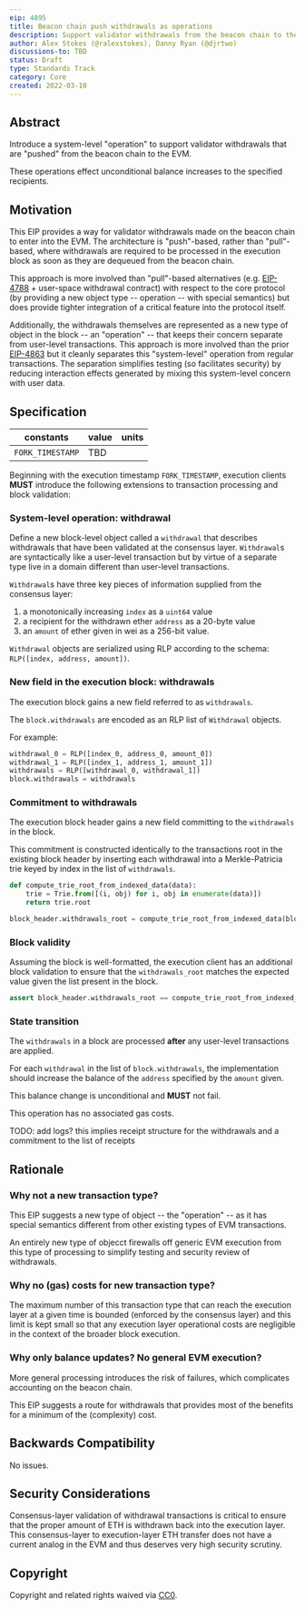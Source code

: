 ```yaml
---
eip: 4895
title: Beacon chain push withdrawals as operations
description: Support validator withdrawals from the beacon chain to the EVM via a new "system-level" operation type.
author: Alex Stokes (@ralexstokes), Danny Ryan (@djrtwo)
discussions-to: TBD
status: Draft
type: Standards Track
category: Core
created: 2022-03-10
---
```


## Abstract

Introduce a system-level "operation" to support validator withdrawals that are "pushed" from the beacon chain to the EVM.

These operations effect unconditional balance increases to the specified recipients.

## Motivation

This EIP provides a way for validator withdrawals made on the beacon chain to enter into the EVM.
The architecture is "push"-based, rather than "pull"-based, where withdrawals are required to be processed in the execution block as soon as they are dequeued from the beacon chain.

This approach is more involved than "pull"-based alternatives (e.g. [EIP-4788](./eip-4788.md) + user-space withdrawal contract) with respect to the core protocol (by providing a new object type -- operation -- with special semantics) but does provide tighter integration of a critical feature into the protocol itself.

Additionally, the withdrawals themselves are represented as a new type of object in the block -- an "operation" -- that keeps their concern separate from user-level transactions.
This approach is more involved than the prior [EIP-4863](./eip-4863.md) but it cleanly separates this "system-level" operation from regular transactions.
The separation simplifies testing (so facilitates security) by reducing interaction effects generated by mixing this system-level concern with user data.

## Specification

| constants                     | value                                          | units
|---                            |---                                             |---
| `FORK_TIMESTAMP`              | TBD                                            |

Beginning with the execution timestamp `FORK_TIMESTAMP`, execution clients **MUST** introduce the following extensions to transaction processing and block validation:

### System-level operation: withdrawal

Define a new block-level object called a `withdrawal` that describes withdrawals that have been validated at the consensus layer.
`Withdrawal`s are syntactically like a user-level transaction but by virtue of a separate type live in a domain different than user-level transactions.

`Withdrawal`s have three key pieces of information supplied from the consensus layer:
1. a monotonically increasing `index` as a `uint64` value
2. a recipient for the withdrawn ether `address` as a 20-byte value
3. an `amount` of ether given in wei as a 256-bit value.

`Withdrawal` objects are serialized using RLP according to the schema: `RLP([index, address, amount])`.

### New field in the execution block: withdrawals

The execution block gains a new field referred to as `withdrawals`.

The `block.withdrawals` are encoded as an RLP list of `Withdrawal` objects.

For example:

```python
withdrawal_0 = RLP([index_0, address_0, amount_0])
withdrawal_1 = RLP([index_1, address_1, amount_1])
withdrawals = RLP([withdrawal_0, withdrawal_1])
block.withdrawals = withdrawals
```

### Commitment to withdrawals

The execution block header gains a new field committing to the `withdrawals` in the block.

This commitment is constructed identically to the transactions root in the existing block header by inserting each withdrawal into a Merkle-Patricia trie keyed by index in the list of `withdrawals`.

```python
def compute_trie_root_from_indexed_data(data):
    trie = Trie.from([(i, obj) for i, obj in enumerate(data)])
    return trie.root

block_header.withdrawals_root = compute_trie_root_from_indexed_data(block.withdrawals)
```

### Block validity

Assuming the block is well-formatted, the execution client has an additional block validation to ensure that the `withdrawals_root` matches the expected value given the list present in the block.

```python
assert block_header.withdrawals_root == compute_trie_root_from_indexed_data(block.withdrawals)
```

### State transition

The `withdrawals` in a block are processed **after** any user-level transactions are applied.

For each `withdrawal` in the list of `block.withdrawals`, the implementation should increase the balance of the `address` specified by the `amount` given.

This balance change is unconditional and **MUST** not fail.

This operation has no associated gas costs.

TODO: add logs? this implies receipt structure for the withdrawals and a commitment to the list of receipts

## Rationale

### Why not a new transaction type?

This EIP suggests a new type of object -- the "operation" -- as it has special semantics different from other existing types of EVM transactions.

An entirely new type of objecct firewalls off generic EVM execution from this type of processing to simplify testing and security review of withdrawals.

### Why no (gas) costs for new transaction type?

The maximum number of this transaction type that can reach the execution layer at a given time is bounded (enforced by the consensus layer) and this limit is kept small so that
any execution layer operational costs are negligible in the context of the broader block execution.

### Why only balance updates? No general EVM execution?

More general processing introduces the risk of failures, which complicates accounting on the beacon chain.

This EIP suggests a route for withdrawals that provides most of the benefits for a minimum of the (complexity) cost.

## Backwards Compatibility

No issues.

## Security Considerations

Consensus-layer validation of withdrawal transactions is critical to ensure that the proper amount of ETH is withdrawn back into the execution layer.
This consensus-layer to execution-layer ETH transfer does not have a current analog in the EVM and thus deserves very high security scrutiny.

## Copyright

Copyright and related rights waived via [CC0](https://creativecommons.org/publicdomain/zero/1.0/).
